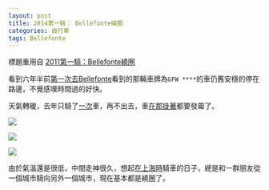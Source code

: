 ```yaml
---
layout: post
title: 2014第一騎： Bellefonte繞圈
categories: 自行車
tags: Bellefonte
---
```

標題重用自 [2011第一騎：Bellefonte繞圈](/2011/06/12/2011bellefonte/) 

看到六年半前[第一次去Bellefonte](/2007/10/29/bellefonte/)看到的那輛車牌為`GFW ****`的車仍舊安穩的停在路邊，不覺感嘆時間過的好快。

天氣轉暖，去年只騎了[一次](/2013/07/13/biking-550/)車，再不出去，車[在那掛著](/2011/06/17/garage/)都要發霉了。

[![](http://farm4.staticflickr.com/3503/13023827185_b6281aea12_z.jpg)](http://www.flickr.com/photos/ztpala/13023827185/)

[![](http://farm4.staticflickr.com/3114/13024212034_fc3751f34c_c.jpg)](http://www.flickr.com/photos/ztpala/13024212034)

[![](http://farm4.staticflickr.com/3348/13023818675_7e73504536_c.jpg)](http://www.flickr.com/photos/ztpala/13023818675)

由於氣溫還是很低，中間走神很久，想起[在上海時](/tag/#浙江)騎車的日子，總是和一群朋友從一個城市騎向另外一個城市，現在基本都是繞圈了。
